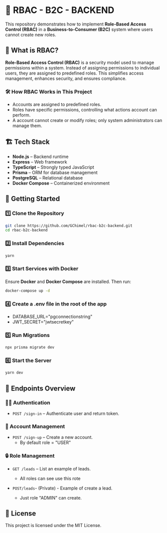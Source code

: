 # 📌 RBAC - B2C - BACKEND

This repository demonstrates how to implement **Role-Based Access Control (RBAC)** in a **Business-to-Consumer (B2C)** system where users cannot create new roles.

## 🚀 What is RBAC?

**Role-Based Access Control (RBAC)** is a security model used to manage permissions within a system. Instead of assigning permissions to individual users, they are assigned to predefined roles. This simplifies access management, enhances security, and ensures compliance.

### 🛠 How RBAC Works in This Project

- Accounts are assigned to predefined roles.
- Roles have specific permissions, controlling what actions account can perform.
- A account cannot create or modify roles; only system administrators can manage them.

## 🏗 Tech Stack

- **Node.js** – Backend runtime
- **Express** – Web framework
- **TypeScript** – Strongly typed JavaScript
- **Prisma** – ORM for database management
- **PostgreSQL** – Relational database
- **Docker Compose** – Containerized environment

## 🚀 Getting Started

### 1️⃣ Clone the Repository

```sh
git clone https://github.com/GChimel/rbac-b2c-backend.git
cd rbac-b2c-backend
```

### 2️⃣ Install Dependencies

```sh
yarn
```

### 3️⃣ Start Services with Docker

Ensure **Docker** and **Docker Compose** are installed. Then run:

```sh
docker-compose up -d
```

### 4️⃣ Create a .env file in the root of the app

- DATABASE_URL="pgconnectionstring"
- JWT_SECRET="jwtsecretkey"

### 5️⃣ Run Migrations

```sh
npx prisma migrate dev
```

### 6️⃣ Start the Server

```sh
yarn dev
```

## 🔑 Endpoints Overview

### 🧑‍💻 Authentication

- `POST /sign-in` – Authenticate user and return token.

### 👤 Account Management

- `POST /sign-up` – Create a new account.
  - By default role = "USER"

### 🔒 Role Management

- `GET /leads` – List an example of leads.

  - All roles can see use this rote

- `POST/leads`- (Private) - Example of create a lead.
  - Just role "ADMIN" can create.

## 📜 License

This project is licensed under the MIT License.

